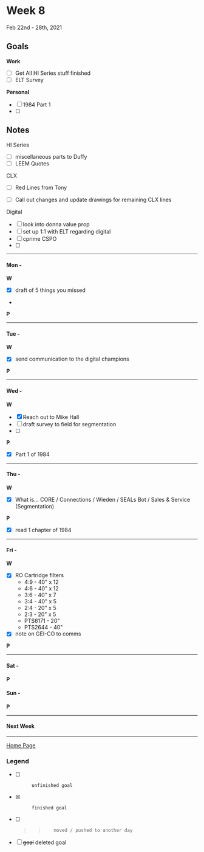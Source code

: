 # Week 8
Feb 22nd - 28th, 2021

## Goals

**Work**

- [ ] Get All HI Series stuff finished
- [ ] ELT Survey

**Personal**

- [ ] 1984 Part 1
- [ ] 


## Notes
HI Series
- [ ] miscellaneous parts to Duffy
- [ ] LEEM Quotes

CLX
- [ ] Red Lines from Tony
- [ ] Call out changes and update drawings for remaining CLX lines


Digital
- [ ] look into donna value prop
- [ ] set up 1:1 with ELT regarding digital
- [ ] cprime CSPO
- [ ] 


----------

#### Mon -  ####

**W**
- [x] draft of 5 things you missed
- 

**P**


----------

#### Tue -  ####

**W**
- [x] send communication to the digital champions 


**P**


----------

#### Wed -  ####

**W**
- [x] Reach out to Mike Hall
- [ ] draft survey to field for segmentation
- [ ] 


**P**
- [x] Part 1 of 1984

----------

#### Thu -  ####

**W**
- [x] What is... CORE / Connections / Wieden / SEALs Bot / Sales & Service (Segmentation)

**P**
- [x] read 1 chapter of 1984

----------

#### Fri -  ####

**W**
- [x] RO Cartridge filters
	- 4:9 - 40" x 12
	- 4:6 - 40" x 12
	- 3:6 - 40" x 7
	- 3:4 - 40" x 5
	- 2:4 - 20" x 5
	- 2:3 - 20" x 5
	- PTS6171 - 20"
	- PTS2644 - 40"
- [x] note on GEI-CO to comms

**P**


----------

#### Sat -  ####

**P**

#### Sun -  ####

**P**

----------

#### Next Week

----------

[Home Page](https://ch3ck3rs.github.io/Goals)

### Legend

- [ ] 			unfinished goal
- [x] 			finished goal
- [ ] >> 		moved / pushed to another day
- [ ] ~~goal~~	deleted goal